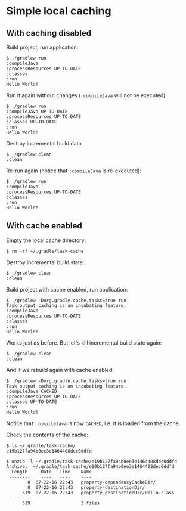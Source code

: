 # Simple local caching

## With caching disabled

Build project, run application:

```text
$ ./gradlew run
:compileJava
:processResources UP-TO-DATE
:classes
:run
Hello World!
```

Run it again without changes (`:compileJava` will not be executed):

```text
$ ./gradlew run
:compileJava UP-TO-DATE
:processResources UP-TO-DATE
:classes UP-TO-DATE
:run
Hello World!
```

Destroy incremental build data

```text
$ ./gradlew clean
:clean
```

Re-run again (notice that `:compileJava` is re-executed):

```text
$ ./gradlew run
:compileJava
:processResources UP-TO-DATE
:classes
:run
Hello World!
```

## With cache enabled

Empty the local cache directory:

```text
$ rm -rf ~/.gradle/task-cache
```

Destroy incremental build state:

```text
$ ./gradlew clean
:clean
```

Build project with cache enabled, run application:

```text
$ ./gradlew -Dorg.gradle.cache.tasks=true run
Task output caching is an incubating feature.
:compileJava
:processResources UP-TO-DATE
:classes
:run
Hello World!
```

Works just as before. But let's kill incremental build state again:

```text
$ ./gradlew clean
:clean
```

And if we rebuild again with cache enabled:

```text
$ ./gradlew -Dorg.gradle.cache.tasks=true run
Task output caching is an incubating feature.
:compileJava CACHED
:processResources UP-TO-DATE
:classes UP-TO-DATE
:run
Hello World!
```

Notice that `:compileJava` is now `CACHED`, i.e. it is loaded from the cache.

Check the contents of the cache:

```text
$ ls ~/.gradle/task-cache/
e19b127fa94b0ee3e1464408dec0ddfd

$ unzip -l ~/.gradle/task-cache/e19b127fa94b0ee3e1464408dec0ddfd
Archive:  ~/.gradle/task-cache/e19b127fa94b0ee3e1464408dec0ddfd
  Length     Date   Time    Name
 --------    ----   ----    ----
        0  07-22-16 22:43   property-dependencyCacheDir/
        0  07-22-16 22:43   property-destinationDir/
      519  07-22-16 22:43   property-destinationDir/Hello.class
 --------                   -------
      519                   3 files
```
